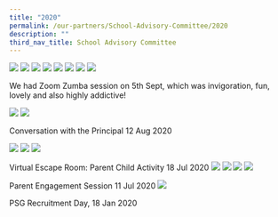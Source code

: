 ```yaml
---
title: "2020"
permalink: /our-partners/School-Advisory-Committee/2020
description: ""
third_nav_title: School Advisory Committee
---
```

![](/images/Terrarium1.jpeg)
![](/images/Terrarium2.jpeg)
![](/images/Terrarium3.jpeg)
![](/images/Terrarium4.jpeg)
![](/images/Terrarium5.jpeg)
![](/images/Terrarium6.jpeg)
![](/images/Terrarium7.jpeg)
![](/images/Terrarium8.jpeg)

We had Zoom Zumba session on 5th Sept, which was invigoration, fun, lovely and also highly addictive!

![](/images/PSG_zumba1.jpg)
![](/images/PSG_zumba2.jpg)

Conversation with the Principal 12 Aug 2020

![](/images/PHOTO-2020-08-12-16-56-11.jpg)
![](/images/PHOTO-2020-08-12-16-56-11_1.jpg)
![](/images/PHOTO-2020-08-12-16-56-12_2.jpg)

Virtual Escape Room: Parent Child Activity 18 Jul 2020
![](/images/EscapeRm1.jpg)
![](/images/Escpe3.jpeg)
![](/images/Escape5.jpeg)
![](/images/Escape8.jpeg)

Parent Engagement Session 11 Jul 2020
![](/images/Parent%20Engagement%20A%2011%20Jul%202020.png)

PSG Recruitment Day, 18 Jan 2020
